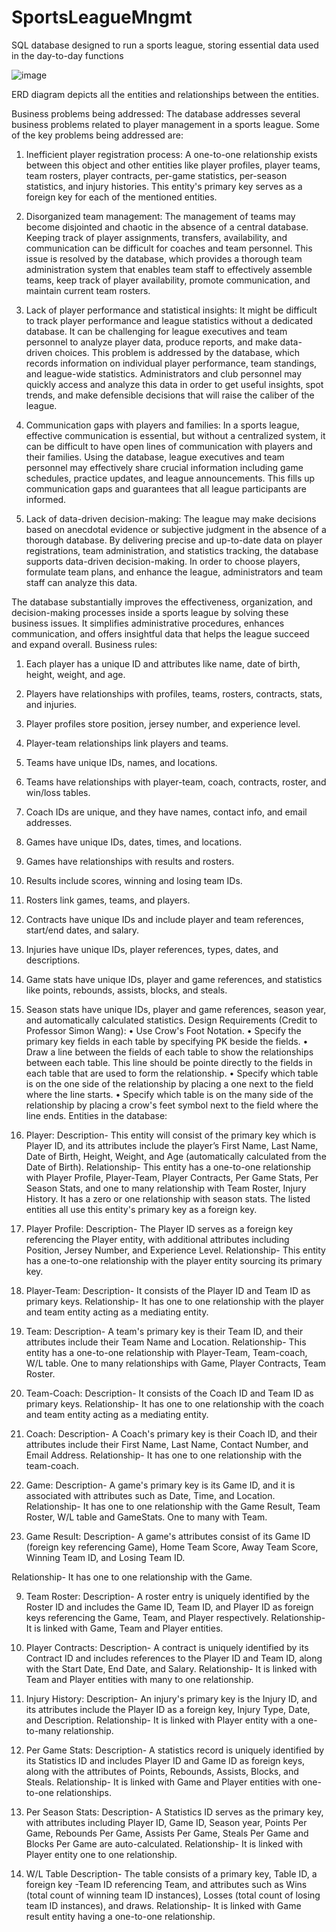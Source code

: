 # SportsLeagueMngmt
SQL database designed to run a sports league, storing essential data used in the day-to-day functions

![image](https://github.com/sashank1079/SportsLeagueMngmt/assets/122720872/01cc69b9-524f-4833-88cc-8f3d188605a8)

ERD diagram depicts all the entities and relationships between the entities. 

Business problems being addressed:
The database addresses several business problems related to player management in a sports league. Some of the key problems being addressed are:
1.	Inefficient player registration process: A one-to-one relationship exists between this object and other entities like player profiles, player teams, team rosters, player contracts, per-game statistics, per-season statistics, and injury histories. This entity's primary key serves as a foreign key for each of the mentioned entities.

2.	Disorganized team management: The management of teams may become disjointed and chaotic in the absence of a central database. Keeping track of player assignments, transfers, availability, and communication can be difficult for coaches and team personnel. This issue is resolved by the database, which provides a thorough team administration system that enables team staff to effectively assemble teams, keep track of player availability, promote communication, and maintain current team rosters.



3.	Lack of player performance and statistical insights: It might be difficult to track player performance and league statistics without a dedicated database. It can be challenging for league executives and team personnel to analyze player data, produce reports, and make data-driven choices. This problem is addressed by the database, which records information on individual player performance, team standings, and league-wide statistics. Administrators and club personnel may quickly access and analyze this data in order to get useful insights, spot trends, and make defensible decisions that will raise the caliber of the league.

4.	Communication gaps with players and families: In a sports league, effective communication is essential, but without a centralized system, it can be difficult to have open lines of communication with players and their families. Using the database, league executives and team personnel may effectively share crucial information including game schedules, practice updates, and league announcements. This fills up communication gaps and guarantees that all league participants are informed.


5.	Lack of data-driven decision-making: The league may make decisions based on anecdotal evidence or subjective judgment in the absence of a thorough database. By delivering precise and up-to-date data on player registrations, team administration, and statistics tracking, the database supports data-driven decision-making. In order to choose players, formulate team plans, and enhance the league, administrators and team staff can analyze this data.

The database substantially improves the effectiveness, organization, and decision-making processes inside a sports league by solving these business issues. It simplifies administrative procedures, enhances communication, and offers insightful data that helps the league succeed and expand overall.
Business rules:
1.	Each player has a unique ID and attributes like name, date of birth, height, weight, and age.
2.	Players have relationships with profiles, teams, rosters, contracts, stats, and injuries.
3.	Player profiles store position, jersey number, and experience level.
4.	Player-team relationships link players and teams.
5.	Teams have unique IDs, names, and locations.
6.	Teams have relationships with player-team, coach, contracts, roster, and win/loss tables.
7.	Coach IDs are unique, and they have names, contact info, and email addresses.
8.	Games have unique IDs, dates, times, and locations.
9.	Games have relationships with results and rosters.
10.	Results include scores, winning and losing team IDs.
11.	Rosters link games, teams, and players.
12.	Contracts have unique IDs and include player and team references, start/end dates, and salary.
13.	Injuries have unique IDs, player references, types, dates, and descriptions.
14.	Game stats have unique IDs, player and game references, and statistics like points, rebounds, assists, blocks, and steals.
15.	Season stats have unique IDs, player and game references, season year, and automatically calculated statistics.
Design Requirements (Credit to Professor Simon Wang):
• Use Crow's Foot Notation.
• Specify the primary key fields in each table by specifying PK beside the fields.
• Draw a line between the fields of each table to show the relationships between each table. This line should be pointe directly to the fields in each table that are used to form the relationship.
• Specify which table is on the one side of the relationship by placing a one next to the field where the Iine starts.
• Specify which table is on the many side of the relationship by placing a crow's feet symbol next to the field where the line ends.
Entities in the database:
1.	Player:
Description- This entity will consist of the primary key which is Player ID, and its attributes               include the player’s First Name, Last Name, Date of Birth, Height, Weight, and Age (automatically calculated from the Date of Birth).
Relationship- This entity has a one-to-one relationship with Player Profile, Player-Team, Player Contracts, Per Game Stats, Per Season Stats, and one to many relationship with Team Roster, Injury History. It has a zero or one relationship with season stats. The listed entities all use this entity's primary key as a foreign key.
2.	Player Profile:
Description- The Player ID serves as a foreign key referencing the Player entity, with additional attributes including Position, Jersey Number, and Experience Level.
Relationship- This entity has a one-to-one relationship with the player entity sourcing its primary key.
3.	Player-Team:
Description- It consists of the Player ID and Team ID as primary keys.
Relationship- It has one to one relationship with the player and team entity acting as a mediating entity.
4.	Team: 
Description- A team's primary key is their Team ID, and their attributes include their Team Name and Location.
Relationship- This entity has a one-to-one relationship with Player-Team, Team-coach, W/L table. One to many relationships with Game, Player Contracts, Team Roster.


5.	 Team-Coach:
Description- It consists of the Coach ID and Team ID as primary keys.
Relationship- It has one to one relationship with the coach and team entity acting as a mediating entity.
6.	Coach:
Description- A Coach's primary key is their Coach ID, and their attributes include their First Name, Last Name, Contact Number, and Email Address.
Relationship- It has one to one relationship with the team-coach.
7.	 Game:
Description- A game's primary key is its Game ID, and it is associated with attributes such as Date, Time, and Location.
Relationship- It has one to one relationship with the Game Result, Team Roster, W/L table and GameStats. One to many with Team.
8.	Game Result:
Description- A game's attributes consist of its Game ID (foreign key referencing Game), Home Team Score, Away Team Score, Winning Team ID, and Losing Team ID.

Relationship- It has one to one relationship with the Game.

9.	Team Roster:
Description- A roster entry is uniquely identified by the Roster ID and includes the Game ID, Team ID, and Player ID as foreign keys referencing the Game, Team, and Player respectively.
Relationship- It is linked with Game, Team and Player entities.
10.	Player Contracts:
Description- A contract is uniquely identified by its Contract ID and includes references to the Player ID and Team ID, along with the Start Date, End Date, and Salary.
Relationship- It is linked with Team and Player entities with many to one relationship. 
11.	Injury History:
Description- An injury's primary key is the Injury ID, and its attributes include the Player ID as a foreign key, Injury Type, Date, and Description.
Relationship- It is linked with Player entity with a one-to-many relationship.
12.	Per Game Stats:
Description- A statistics record is uniquely identified by its Statistics ID and includes Player ID and Game ID as foreign keys, along with the attributes of Points, Rebounds, Assists, Blocks, and Steals.
Relationship- It is linked with Game and Player entities with one-to-one relationships.


13.	Per Season Stats:
Description- A Statistics ID serves as the primary key, with attributes including Player ID, Game ID, Season year, Points Per Game, Rebounds Per Game, Assists Per Game, Steals Per Game and Blocks Per Game are auto-calculated.
Relationship- It is linked with Player entity one to one relationship.
14.	W/L Table
Description- The table consists of a primary key, Table ID, a foreign key -Team ID referencing Team, and attributes such as Wins (total count of winning team ID instances), Losses (total count of losing team ID instances), and draws.
Relationship- It is linked with Game result entity having a one-to-one relationship.

